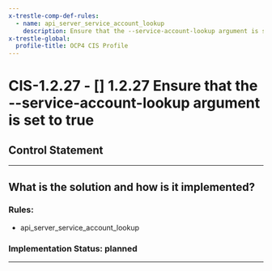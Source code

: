 ```yaml
---
x-trestle-comp-def-rules:
  - name: api_server_service_account_lookup
    description: Ensure that the --service-account-lookup argument is set to true
x-trestle-global:
  profile-title: OCP4 CIS Profile
---
```


# CIS-1.2.27 - \[\] 1.2.27 Ensure that the --service-account-lookup argument is set to true

## Control Statement

______________________________________________________________________

## What is the solution and how is it implemented?

<!-- For implementation status enter one of: implemented, partial, planned, alternative, not-applicable -->

<!-- Note that the list of rules under ### Rules: is read-only and changes will not be captured after assembly to JSON -->

<!-- Enter possible prose for implementation response at the control level here, after this comment -->

### Rules:

  - api_server_service_account_lookup

### Implementation Status: planned

______________________________________________________________________
